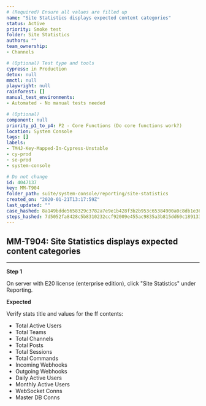 ```yaml
---
# (Required) Ensure all values are filled up
name: "Site Statistics displays expected content categories"
status: Active
priority: Smoke test
folder: Site Statistics
authors: ""
team_ownership: 
- Channels

# (Optional) Test type and tools
cypress: in Production
detox: null
mmctl: null
playwright: null
rainforest: []
manual_test_environments: 
- Automated - No manual tests needed

# (Optional)
component: null
priority_p1_to_p4: P2 - Core Functions (Do core functions work?)
location: System Console
tags: []
labels: 
- TM4J-Key-Mapped-In-Cypress-Unstable
- cy-prod
- se-prod
- system-console

# Do not change
id: 4047137
key: MM-T904
folder_path: suite/system-console/reporting/site-statistics
created_on: "2020-01-21T13:17:59Z"
last_updated: ""
case_hashed: 8a149bdde5658329c3782a7e9e1b428f3b2b953c65384900a0c8db1e36a370e0417db1a4e69753b12b51552834a5dc1d
steps_hashed: 7d5052fa8428c5b8310232ccf92009e455ac9835a3b815dd60c1891330ceebc38e0b890a5805d23075f117ec05eaba87
---
```


## MM-T904: Site Statistics displays expected content categories

---

**Step 1**

On server with E20 license (enterprise edition), click "Site Statistics" under Reporting.

**Expected**

Verify stats title and values for the ff contents:

- Total Active Users
- Total Teams
- Total Channels
- Total Posts
- Total Sessions
- Total Commands
- Incoming Webhooks
- Outgoing Webhooks
- Daily Active Users
- Monthly Active Users
- WebSocket Conns
- Master DB Conns

